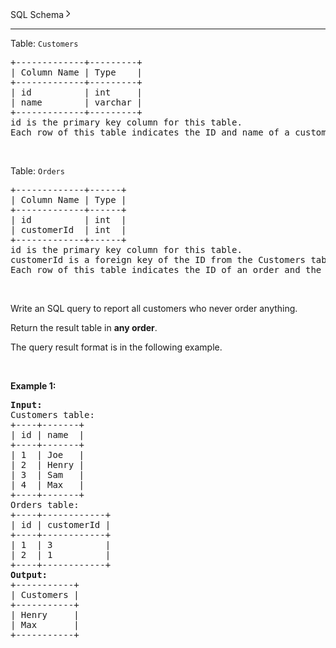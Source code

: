 <div class="px-5 pt-4"><div class="group mb-4 inline-flex cursor-pointer flex-col transition-colors text-blue-s dark:text-dark-blue-s hover:text-blue-3 dark:hover:text-dark-blue-3"><div class="inline-flex items-center space-x-1.5"><span>SQL Schema</span><svg xmlns="http://www.w3.org/2000/svg" viewBox="0 0 24 24" width="1em" height="1em" fill="currentColor"><path fill-rule="evenodd" d="M7.913 19.071l7.057-7.078-7.057-7.064a1 1 0 011.414-1.414l7.764 7.77a1 1 0 010 1.415l-7.764 7.785a1 1 0 01-1.414-1.414z" clip-rule="evenodd"></path></svg></div><hr class="invisible border-blue-s group-hover:visible dark:border-dark-blue-s"></div><div class="_1l1MA"><p>Table: <code>Customers</code></p>

<pre>+-------------+---------+
| Column Name | Type    |
+-------------+---------+
| id          | int     |
| name        | varchar |
+-------------+---------+
id is the primary key column for this table.
Each row of this table indicates the ID and name of a customer.
</pre>

<p>&nbsp;</p>

<p>Table: <code>Orders</code></p>

<pre>+-------------+------+
| Column Name | Type |
+-------------+------+
| id          | int  |
| customerId  | int  |
+-------------+------+
id is the primary key column for this table.
customerId is a foreign key of the ID from the Customers table.
Each row of this table indicates the ID of an order and the ID of the customer who ordered it.
</pre>

<p>&nbsp;</p>

<p>Write an SQL query to report all customers who never order anything.</p>

<p>Return the result table in <strong>any order</strong>.</p>

<p>The query result format is in the following example.</p>

<p>&nbsp;</p>
<p><strong class="example">Example 1:</strong></p>

<pre><strong>Input:</strong> 
Customers table:
+----+-------+
| id | name  |
+----+-------+
| 1  | Joe   |
| 2  | Henry |
| 3  | Sam   |
| 4  | Max   |
+----+-------+
Orders table:
+----+------------+
| id | customerId |
+----+------------+
| 1  | 3          |
| 2  | 1          |
+----+------------+
<strong>Output:</strong> 
+-----------+
| Customers |
+-----------+
| Henry     |
| Max       |
+-----------+
</pre>
</div></div>
